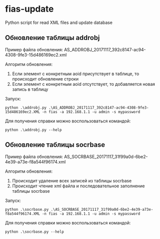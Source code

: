 # fias-update
Python script for read XML files and update database

## Обновление таблицы addrobj

Пример файла обновления:
AS_ADDROBJ_20171117_392c8147-ac94-4308-9fe3-15d486169ec2.xml

Алгоритм обновления:
1) Если элемент с конкретным aoid присутствует в таблице, то происходит обновление строки
2) Если элемент с конкретным aoid отсутствует, то добавляется новая запись в таблицу

Запуск:
```
python .\addrobj.py .\AS_ADDROBJ_20171117_392c8147-ac94-4308-9fe3-15d486169ec2.XML -n fias -a 192.168.1.1 -u admin -s mypassword
```

Для получения справки можно воспользоваться командой:
```
python .\addrobj.py --help
```

## Обновление таблицы socrbase

Пример файла обновления:
AS_SOCRBASE_20171117_31f99a0d-6be2-4e39-a73e-f8a544f96174.xml

Алгоритм обновления:
1) Происходит удаление всех записей из таблицы socrbase
2) Происходит чтение xml файла и последовательное заполнение таблицы socrbase

Запуск:
```
python .\socrbase.py .\AS_SOCRBASE_20171117_31f99a0d-6be2-4e39-a73e-f8a544f96174.XML -n fias -a 192.168.1.1 -u admin -s mypassword
```


Для получения справки можно воспользоваться командой:
```
python .\socrbase.py --help
```
